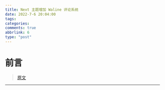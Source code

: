 ```yaml
---
title: Next 主题增加 Waline 评论系统
date: 2022-7-6 20:04:00
tags:
categories: 
comments: true
abbrlink: 6
type: "post"
---
```


# 前言

> [原文](https://qianfanguojin.top/2022/01/20/Hexo%E5%8D%9A%E5%AE%A2%E8%BF%9B%E9%98%B6%EF%BC%9A%E4%B8%BA-Next-%E4%B8%BB%E9%A2%98%E6%B7%BB%E5%8A%A0-Waline-%E8%AF%84%E8%AE%BA%E7%B3%BB%E7%BB%9F/)

<!-- more -->

---

